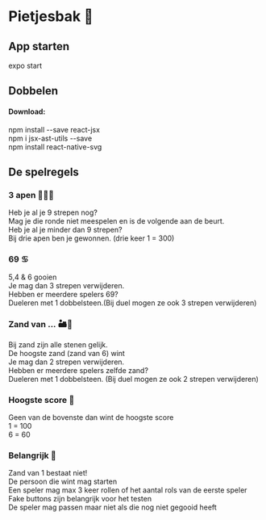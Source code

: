 # Pietjesbak 🎲

## App starten

expo start


## Dobbelen

#### Download:
npm install --save react-jsx  
npm i jsx-ast-utils --save  
npm install react-native-svg  


## De spelregels
### 3 apen 🙈🙉🙊
Heb je al je 9 strepen nog?  
    Mag je die ronde niet meespelen en is de volgende aan de beurt.  
Heb je al je minder dan 9 strepen?  
    Bij drie apen ben je gewonnen. (drie keer 1 = 300)  
### 69 ♋️
5,4 & 6 gooien  
Je mag dan 3 strepen verwijderen.  
Hebben er meerdere  spelers 69?  
Dueleren met 1 dobbelsteen.(Bij duel mogen ze ook 3 strepen verwijderen)  
### Zand van ... 🏜🐪
Bij zand zijn alle stenen gelijk.  
De hoogste zand (zand van 6) wint  
Je mag dan 2 strepen verwijderen.  
Hebben er meerdere spelers zelfde zand?  
Dueleren met 1 dobbelsteen. (Bij duel mogen ze ook 2 strepen verwijderen)  

### Hoogste score 🥑
Geen van de bovenste dan wint de hoogste score  
1 = 100  
6 = 60  

### Belangrijk 🥔
Zand van 1 bestaat niet!  
De persoon die wint mag starten  
Een speler mag max 3 keer rollen of het aantal rols van de eerste speler  
Fake buttons zijn belangrijk voor het testen  
De speler mag passen maar niet als die nog niet gegooid heeft  

